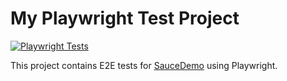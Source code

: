 # My Playwright Test Project

[![Playwright Tests](https://github.com/markash/playwright-demo/actions/workflows/playwright.yml/badge.svg)](https://github.com/markash/playwright-demo/actions/workflows/playwright.yml)

This project contains E2E tests for [SauceDemo](https://www.saucedemo.com) using Playwright.
